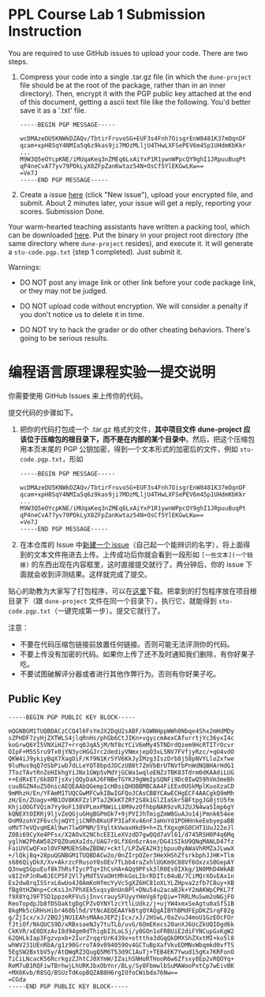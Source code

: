 # PPL Course Lab 1 Submission Instruction

You are required to use GitHub issues to upload your code. There are two steps.

1. Compress your code into a single .tar.gz file (in which the `dune-project` file should be at the root of the package, rather than in an inner directory). Then, encrypt it with the PGP public key attached at the end of this document, getting a ascii text file like the following. You'd better save it as a '.txt' file.

   ```pgp
   -----BEGIN PGP MESSAGE-----
   
   wcDMAzeDU5KNWkDZAQv/TbtirFruvoSG+EUF3s4Fnh7OisgrEnW8481K37mOqnDF
   qcam+xpH8SqY4NMIa5q6z9kas9ji7MOzMLljU4THwLXFSePEV6m45p1UHdmKbKkr
   ...
   M9W3Q5eOYcpKNE/iMUqaKeq3nZMEq6LxAiYxP1R1ywnWPpcQY9ghI1JRpuuBuqPt
   qP4neCvA77yv79PDkLyX8ZFpZanKwtaz54N+OsCf5YlEKGwLKw==
   =Ve7J
   -----END PGP MESSAGE-----
   ```

2. Create a issue [here](https://github.com/ZJU-PPL/lab-1-submit/issues) (click "New issue"), upload your encrypted file, and submit. About 2 minutes later, your issue will get a reply, reporting your scores. Submission Done.

Your warm-hearted teaching assistants have written a packing tool, which can be downloaded [here](https://github.com/ZJU-PPL/pack/releases). Put the binary in your project root directory (the same directory where `dune-project` resides), and execute it. It will generate a `stu-code.pgp.txt` (step 1 completed). Just submit it.

Warnings:

- DO NOT post any image link or other link before your code package link, or they may not be judged.

- DO NOT upload code without encryption. We will consider a penalty if you don't notice us to delete it in time.

- DO NOT try to hack the grader or do other cheating behaviors. There's going to be serious results.

# 编程语言原理课程实验一提交说明

你需要使用 GitHub Issues 来上传你的代码。

提交代码的步骤如下。

1. 把你的代码打包成一个 .tar.gz 格式的文件，**其中项目文件 dune-project 应该位于压缩包的根目录下，而不是在内部的某个目录中**。然后，把这个压缩包用本页末尾的 PGP 公钥加密，得到一个文本形式的加密后的文件，例如 `stu-code.pgp.txt`，形如

   ```pgp
   -----BEGIN PGP MESSAGE-----
   
   wcDMAzeDU5KNWkDZAQv/TbtirFruvoSG+EUF3s4Fnh7OisgrEnW8481K37mOqnDF
   qcam+xpH8SqY4NMIa5q6z9kas9ji7MOzMLljU4THwLXFSePEV6m45p1UHdmKbKkr
   ...
   M9W3Q5eOYcpKNE/iMUqaKeq3nZMEq6LxAiYxP1R1ywnWPpcQY9ghI1JRpuuBuqPt
   qP4neCvA77yv79PDkLyX8ZFpZanKwtaz54N+OsCf5YlEKGwLKw==
   =Ve7J
   -----END PGP MESSAGE-----
   ```

2. 在本仓库的 Issue 中[新建一个 issue](https://github.com/ZJU-PPL/lab-1-submit/issues/new)（自己起一个能辨识的名字），将上面得到的文本文件拖进去上传。上传成功后你就会看到一段形如 `[一些文本](一个链接)` 的东西出现在内容框里，这时直接提交就行了。两分钟后，你的 issue 下面就会收到评测结果。这样就完成了提交。

贴心的助教为大家写了打包程序，可以在[这里](https://github.com/ZJU-PPL/pack/releases)下载。把拿到的打包程序放在项目根目录下（跟 `dune-project` 文件在同一个目录下），执行它，就能得到 `stu-code.pgp.txt`（一键完成第一步）。提交它就行了。

注意：

- 不要在代码压缩包链接前放置任何链接。否则可能无法评测你的代码。
- 不要上传没有加密的代码。如果你上传了还不及时通知我们删除，有你好果子吃。
- 不要试图破解评分器或者进行其他作弊行为。否则有你好果子吃。



## Public Key

```pgp
-----BEGIN PGP PUBLIC KEY BLOCK-----

mQGNBGM1TUQBDACzCCQ4l6FsYmJX2DqU2sABF/kGWNHppWWh0Nbqe4Shx2mHdMDy
sZPHDF7zyHjZXTWLS4jlqRnHs/phGb6CtJIKn+vgyccmAexCAfurrtjYc36yxI4c
koGrwQ6YI5VNXiHZ7+rrq0JqA5jM/Nf8cYCiV6mMy45TNDrdQzem9HcRTITrOcvr
OIpF+M5SSru9Tx0jYN3ycHGGJrc2dediyVNmxjepO3xL5NV7FVfjyRzc/+qU4vdO
QKW4iJ9ykiyBqX7XagOiF/Kf9N1Kr5YV6KkJyIMzg3IszDrb8j58pNVYLlo2xfwe
9luMus9qQ7dSbPiwb7dLLeYQT8bpdJDCzUB0t7ZmVbBrUTNVfbPnWdNQBHArHdG1
7TozTAvtRnZeHIkhgYiJNx1GWp5vMdYjGCWa1wqloENZzTBK83Tdrm0dKAAdiLUG
++EdRxET/6k8DTjsXvjQQyDaXJ6FNBeTGYKJ9gWmIpSQNFi9Dc0IwQ59hVm3meBh
cuuBGZN4uZS0nicAEQEAAbQGemp1cHBsiQHOBBMBCAA4FiEEx0USkMplKuoXzaCD
9mMhzH/En/YFAmM1TUQCGwMFCwkIBwIGFQoJCAsCBBYCAwECHgECF4AACgkQ9mMh
zH/En/ZUagv+MB1OV8KKFZzlPTaJZKkKTZRf2S8k1GlZIaSkr5BFtpgJG0jtU5fm
KhjiOOGfVQim7Yy9oF138VPLmxPNWiLi8M9vzOfhbpNAR9zvRJZUJN4wa5Imp6gY
kQNEXtOIRRj9ljvZeQGjuGHgBGPmOk7+9jPVIJhTmigZmW8GuAJo14jPmnk654ee
OnM9zohY2F6vchjmQYtjiCNRh8KoUFP3IaFXv46nFJaHnYd1POHHnkeEebyepaBB
oMVT7eVQvqHEAl9wn7lwOPNM/5YqltkVwaxHkd9+h+ZLfXgxgKG0CHT1UuJ22eJl
Z08i69CyXe4PFsx/X2AOvX2NChcEEILeXVzdD7gwQQd7aVl61/d745RSH0P4q6Mq
yglhW2PhAW582FQZ0umXaIds/UAG7r8LfX6n6zrAse/DG41SIkU9QNqMANLD47fz
FaiUVCwQFxolOVFNMUEhS0wZBDW/+cktl/LPZwEA2H3jbpuu0yAWaVhRMZaJLwwX
+/lQkj8q+28puQGNBGM1TUQBDACw2o/0nZIrpOZer3HeXHShZfsrkbphJJHK+Tlm
s686QiyDkX/Xv+AkrzcFRusoY0sOEv7fLbb4raZxhlUGKm9C88Vf6OxzxS0GepAY
Q3nwg5GpuEuf8k7hRsfIycPTq+IhCsHA+AQq9PFsk3lR0Es0IXkg/1N0MhD4WkAB
v8I2nPJnRw0JECP5F2Vl7yMdTSVaOHtMhkGoLIbrRDITc04uB/7CiMQrXOvEAx1n
Es2dw8rqISSrxL6wUo4J0AmKoHfmcYyVc5gXZ6HC81oXLYLZHpva2zfb7C8uy+XB
fBg9tHZWnp+CcKsiJn7PhXEk5xqsy8nUn8Pl+DNu54u2acaBJk+Y2mAKWpCPKL7f
f9X8YqJ9FTSD1ppzeRFVuSjInvcrauySFUyyYHmVg6fpQiw+TRRLMuSwm2oNGjFO
ReoTopdpJb8fDSOaktgDgCPZvOYNYlzcYtlLUdkz/j+ujYW4xmxSeAgtu0aSfS1B
8kgMk5cGRHsHibr468blhd/VtNcAEQEAAYkBtgQYAQgAIBYhBMdFEpDKZSrqF82g
g/ZjIcx/xJ/2BQJjNU1EAhsMAAoJEPZjIcx/xJ/2HSwL/0aZvuJ4moU1GzEOcFOr
fJtiOf/NkQUC59D/xRBxsaeNJy7tuTLb/uvG/6OmEKecs20anXJ6UcZkUQIOgd6k
CkKVR/xE0DXzAvI8d94gm9dThigbI3LoLSj/y0GOn1oFRBUiE2diFYNCupGxKqW2
62QHLkIap3Fgzvpxb+2IurZrqqrUrK439x+otttha3dGqQkDMXShZXxtMI+ko5l8
whWV231UEnRbA/g1z90GrroTA9v094059Ov4GCTuBpXafVkvEDMNvWbqmkd0vfTS
5EgSW2BxtbV5y/AtQWqRZ3QugQ5M6T53d9C1AuTj+TEB4EK7Ywud15gKx7KRFonO
TiCiLNcacK56RcrkgzZJhtCJ0XYmW/IZaihSNHoRTHooR6w6Zfsxy8Ep2vRQOYq+
ReM7uB1RQFiwTBrhwjLhURKJbxObYnr/BLy/Sy0FbmwlbSuMAWooPxtCp7wEivBK
+MX6Kvb/R8SQ/BSUzTdKopBQZAB8H6rgIOfoCWibda76Nw==
=CGda
-----END PGP PUBLIC KEY BLOCK-----
```

